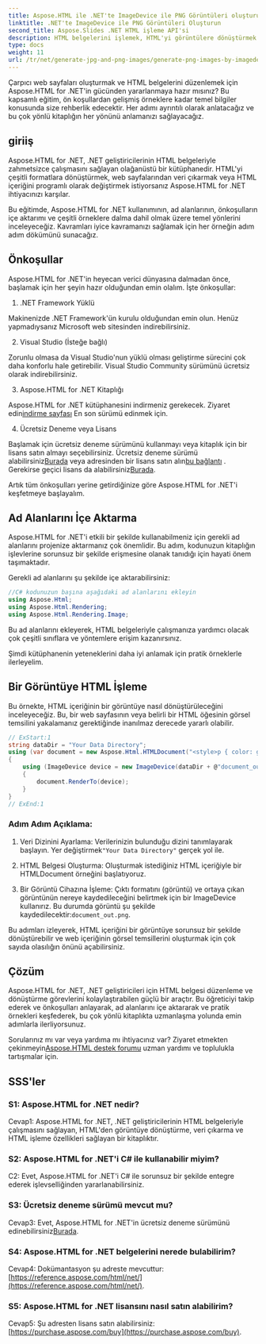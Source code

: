 ```yaml
---
title: Aspose.HTML ile .NET'te ImageDevice ile PNG Görüntüleri oluşturun
linktitle: .NET'te ImageDevice ile PNG Görüntüleri Oluşturun
second_title: Aspose.Slides .NET HTML işleme API'si
description: HTML belgelerini işlemek, HTML'yi görüntülere dönüştürmek ve daha fazlası için Aspose.HTML for .NET'i kullanmayı öğrenin. SSS'lerle adım adım eğitim.
type: docs
weight: 11
url: /tr/net/generate-jpg-and-png-images/generate-png-images-by-imagedevice/
---
```


Çarpıcı web sayfaları oluşturmak ve HTML belgelerini düzenlemek için Aspose.HTML for .NET'in gücünden yararlanmaya hazır mısınız? Bu kapsamlı eğitim, ön koşullardan gelişmiş örneklere kadar temel bilgiler konusunda size rehberlik edecektir. Her adımı ayrıntılı olarak anlatacağız ve bu çok yönlü kitaplığın her yönünü anlamanızı sağlayacağız.

## giriiş

Aspose.HTML for .NET, .NET geliştiricilerinin HTML belgeleriyle zahmetsizce çalışmasını sağlayan olağanüstü bir kütüphanedir. HTML'yi çeşitli formatlara dönüştürmek, web sayfalarından veri çıkarmak veya HTML içeriğini programlı olarak değiştirmek istiyorsanız Aspose.HTML for .NET ihtiyacınızı karşılar.

Bu eğitimde, Aspose.HTML for .NET kullanımının, ad alanlarının, önkoşulların içe aktarımı ve çeşitli örneklere dalma dahil olmak üzere temel yönlerini inceleyeceğiz. Kavramları iyice kavramanızı sağlamak için her örneğin adım adım dökümünü sunacağız.

## Önkoşullar

Aspose.HTML for .NET'in heyecan verici dünyasına dalmadan önce, başlamak için her şeyin hazır olduğundan emin olalım. İşte önkoşullar:

1. .NET Framework Yüklü

Makinenizde .NET Framework'ün kurulu olduğundan emin olun. Henüz yapmadıysanız Microsoft web sitesinden indirebilirsiniz.

2. Visual Studio (İsteğe bağlı)

Zorunlu olmasa da Visual Studio'nun yüklü olması geliştirme sürecini çok daha konforlu hale getirebilir. Visual Studio Community sürümünü ücretsiz olarak indirebilirsiniz.

3. Aspose.HTML for .NET Kitaplığı

 Aspose.HTML for .NET kütüphanesini indirmeniz gerekecek. Ziyaret edin[indirme sayfası](https://releases.aspose.com/html/net/) En son sürümü edinmek için.

4. Ücretsiz Deneme veya Lisans

 Başlamak için ücretsiz deneme sürümünü kullanmayı veya kitaplık için bir lisans satın almayı seçebilirsiniz. Ücretsiz deneme sürümü alabilirsiniz[Burada](https://releases.aspose.com/) veya adresinden bir lisans satın alın[bu bağlantı](https://purchase.aspose.com/buy) . Gerekirse geçici lisans da alabilirsiniz[Burada](https://purchase.aspose.com/temporary-license/).

Artık tüm önkoşulları yerine getirdiğinize göre Aspose.HTML for .NET'i keşfetmeye başlayalım.

## Ad Alanlarını İçe Aktarma

Aspose.HTML for .NET'i etkili bir şekilde kullanabilmeniz için gerekli ad alanlarını projenize aktarmanız çok önemlidir. Bu adım, kodunuzun kitaplığın işlevlerine sorunsuz bir şekilde erişmesine olanak tanıdığı için hayati önem taşımaktadır.

Gerekli ad alanlarını şu şekilde içe aktarabilirsiniz:

```csharp
//C# kodunuzun başına aşağıdaki ad alanlarını ekleyin
using Aspose.Html;
using Aspose.Html.Rendering;
using Aspose.Html.Rendering.Image;
```

Bu ad alanlarını ekleyerek, HTML belgeleriyle çalışmanıza yardımcı olacak çok çeşitli sınıflara ve yöntemlere erişim kazanırsınız.

Şimdi kütüphanenin yeteneklerini daha iyi anlamak için pratik örneklerle ilerleyelim.

## Bir Görüntüye HTML İşleme

Bu örnekte, HTML içeriğinin bir görüntüye nasıl dönüştürüleceğini inceleyeceğiz. Bu, bir web sayfasının veya belirli bir HTML öğesinin görsel temsilini yakalamanız gerektiğinde inanılmaz derecede yararlı olabilir.

```csharp
// ExStart:1
string dataDir = "Your Data Directory";
using (var document = new Aspose.Html.HTMLDocument("<style>p { color: green; }</style><p>my first paragraph</p>", @"c:\work\"))
{
    using (ImageDevice device = new ImageDevice(dataDir + @"document_out.png"))
    {
        document.RenderTo(device);
    }
}
// ExEnd:1
```

### Adım Adım Açıklama:

1.  Veri Dizinini Ayarlama: Verilerinizin bulunduğu dizini tanımlayarak başlayın. Yer değiştirmek`"Your Data Directory"` gerçek yol ile.

2. HTML Belgesi Oluşturma: Oluşturmak istediğiniz HTML içeriğiyle bir HTMLDocument örneğini başlatıyoruz.

3.  Bir Görüntü Cihazına İşleme: Çıktı formatını (görüntü) ve ortaya çıkan görüntünün nereye kaydedileceğini belirtmek için bir ImageDevice kullanırız. Bu durumda görüntü şu şekilde kaydedilecektir:`document_out.png`.

Bu adımları izleyerek, HTML içeriğini bir görüntüye sorunsuz bir şekilde dönüştürebilir ve web içeriğinin görsel temsillerini oluşturmak için çok sayıda olasılığın önünü açabilirsiniz.

## Çözüm

Aspose.HTML for .NET, .NET geliştiricileri için HTML belgesi düzenleme ve dönüştürme görevlerini kolaylaştırabilen güçlü bir araçtır. Bu öğreticiyi takip ederek ve önkoşulları anlayarak, ad alanlarını içe aktararak ve pratik örnekleri keşfederek, bu çok yönlü kitaplıkta uzmanlaşma yolunda emin adımlarla ilerliyorsunuz.

 Sorularınız mı var veya yardıma mı ihtiyacınız var? Ziyaret etmekten çekinmeyin[Aspose.HTML destek forumu](https://forum.aspose.com/) uzman yardımı ve toplulukla tartışmalar için.

## SSS'ler

### S1: Aspose.HTML for .NET nedir?

Cevap1: Aspose.HTML for .NET, .NET geliştiricilerinin HTML belgeleriyle çalışmasını sağlayan, HTML'den görüntüye dönüştürme, veri çıkarma ve HTML işleme özellikleri sağlayan bir kitaplıktır.

### S2: Aspose.HTML for .NET'i C# ile kullanabilir miyim?

C2: Evet, Aspose.HTML for .NET'i C# ile sorunsuz bir şekilde entegre ederek işlevselliğinden yararlanabilirsiniz.

### S3: Ücretsiz deneme sürümü mevcut mu?

Cevap3: Evet, Aspose.HTML for .NET'in ücretsiz deneme sürümünü edinebilirsiniz[Burada](https://releases.aspose.com/).

### S4: Aspose.HTML for .NET belgelerini nerede bulabilirim?

 Cevap4: Dokümantasyon şu adreste mevcuttur:[https://reference.aspose.com/html/net/](https://reference.aspose.com/html/net/).

### S5: Aspose.HTML for .NET lisansını nasıl satın alabilirim?

 Cevap5: Şu adresten lisans satın alabilirsiniz:[https://purchase.aspose.com/buy](https://purchase.aspose.com/buy).